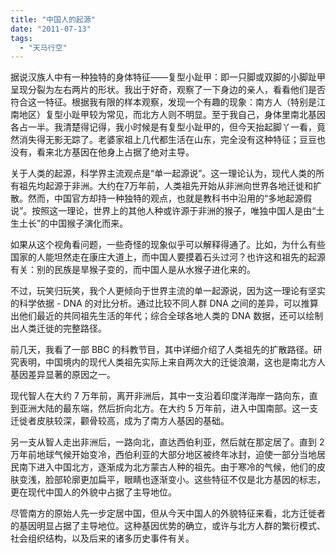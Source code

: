```yaml
---
title: "中国人的起源"
date: "2011-07-13"
tags: 
  - "天马行空"
---
```


据说汉族人中有一种独特的身体特征——复型小趾甲：即一只脚或双脚的小脚趾甲呈现分裂为左右两片的形状。我出于好奇，观察了一下身边的亲人，看看他们是否符合这一特征。根据我有限的样本观察，发现一个有趣的现象：南方人（特别是江南地区）复型小趾甲较为常见，而北方人则不明显。至于我自己，身体里南北基因各占一半。我清楚得记得，我小时候是有复型小趾甲的，但今天抬起脚丫一看，竟然消失得无影无踪了。老婆家祖上几代都生活在山东，完全没有这种特征；豆豆也没有，看来北方基因在他身上占据了绝对主导。

关于人类的起源，科学界主流观点是“单一起源说”。这一理论认为，现代人类的所有祖先均起源于非洲。大约在7万年前，人类祖先开始从非洲向世界各地迁徙和扩散。然而，中国官方却持一种独特的观点，也就是教科书中沿用的“多地起源假说”。按照这一理论，世界上的其他人种或许源于非洲的猴子，唯独中国人是由“土生土长”的中国猴子演化而来。

如果从这个视角看问题，一些奇怪的现象似乎可以解释得通了。比如，为什么有些国家的人能坦然走在康庄大道上，而中国人要摸着石头过河？也许这和祖先的起源有关：别的民族是旱猴子变的，而中国人是从水猴子进化来的。

不过，玩笑归玩笑，我个人更倾向于世界主流的单一起源说，因为这一理论有坚实的科学依据 - DNA 的对比分析。通过比较不同人群 DNA 之间的差异，可以推算出他们最近的共同祖先生活的年代；综合全球各地人类的 DNA 数据，还可以绘制出人类迁徙的完整路径。

前几天，我看了一部 BBC 的科教节目，其中详细介绍了人类祖先的扩散路径。研究表明，中国境内的现代人类祖先实际上来自两次大的迁徙浪潮，这也是南北方人基因差异显著的原因之一。

现代智人在大约 7 万年前，离开非洲后，其中一支沿着印度洋海岸一路向东，直到亚洲大陆的最东端，然后折向北方。在大约 5 万年前，进入中国南部。这一支迁徙者皮肤较深，颧骨较高，成为了南方人基因的基础。

另一支从智人走出非洲后，一路向北，直达西伯利亚，然后就在那定居了。直到 2 万年前地球气候开始变冷，西伯利亚的大部分地区被终年冰封，迫使一部分当地居民南下进入中国北方，逐渐成为北方蒙古人种的祖先。由于寒冷的气候，他们的皮肤变浅，脸部轮廓更加扁平，眼睛也逐渐变小。这些特征不仅是北方基因的标志，更在现代中国人的外貌中占据了主导地位。

尽管南方的原始人先一步定居中国，但从今天中国人的外貌特征来看，北方迁徙者的基因明显占据了主导地位。这种基因优势的确立，或许与北方人群的繁衍模式、社会组织结构，以及后来的诸多历史事件有关。
